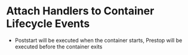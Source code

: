 # Attach Handlers to Container Lifecycle Events

* Poststart will be executed when the container starts, Prestop will be executed before the container exits


